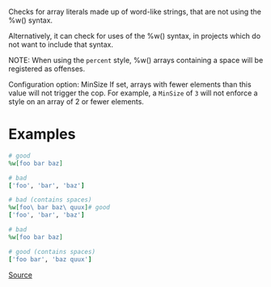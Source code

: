 
Checks for array literals made up of word-like
strings, that are not using the %w() syntax.

Alternatively, it can check for uses of the %w() syntax, in projects
which do not want to include that syntax.

NOTE: When using the `percent` style, %w() arrays containing a space
will be registered as offenses.

Configuration option: MinSize
If set, arrays with fewer elements than this value will not trigger the
cop. For example, a `MinSize` of `3` will not enforce a style on an
array of 2 or fewer elements.

# Examples

```ruby
# good
%w[foo bar baz]

# bad
['foo', 'bar', 'baz']

# bad (contains spaces)
%w[foo\ bar baz\ quux]# good
['foo', 'bar', 'baz']

# bad
%w[foo bar baz]

# good (contains spaces)
['foo bar', 'baz quux']
```

[Source](http://www.rubydoc.info/gems/rubocop/RuboCop/Cop/Style/WordArray)